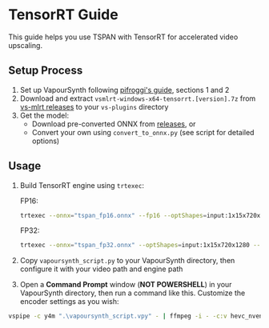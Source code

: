 # TensorRT Guide

This guide helps you use TSPAN with TensorRT for accelerated video upscaling.

## Setup Process

1. Set up VapourSynth following [pifroggi's guide](https://github.com/pifroggi/vapoursynth-stuff/blob/main/docs/vapoursynth-portable-setup-tutorial.md), sections 1 and 2
2. Download and extract `vsmlrt-windows-x64-tensorrt.[version].7z` from [vs-mlrt releases](https://github.com/AmusementClub/vs-mlrt/releases) to your `vs-plugins` directory
3. Get the model:
   - Download pre-converted ONNX from [releases](https://github.com/Kim2091/Kim2091-Models/releases/tag/2x-AnimeUp), or
   - Convert your own using `convert_to_onnx.py` (see script for detailed options)

## Usage

1. Build TensorRT engine using `trtexec`:

    FP16:
    ```bash
    trtexec --onnx="tspan_fp16.onnx" --fp16 --optShapes=input:1x15x720x1280 --inputIOFormats=fp16:chw --outputIOFormats=fp16:chw --saveEngine=tspan_fp16.engine --builderOptimizationLevel=5 --useCudaGraph --tacticSources=+CUDNN,-CUBLAS,-CUBLAS_LT
    ```

    FP32:
    ```bash
    trtexec --onnx="tspan_fp32.onnx" --optShapes=input:1x15x720x1280 --saveEngine=tspan_fp32.engine --builderOptimizationLevel=5 --useCudaGraph --tacticSources=+CUDNN,-CUBLAS,-CUBLAS_LT
    ```
    

2. Copy `vapoursynth_script.py` to your VapourSynth directory, then configure it with your video path and engine path

3. Open a __Command Prompt__ window (__NOT POWERSHELL__) in your VapourSynth directory, then run a command like this. Customize the encoder settings as you wish:
```bash
vspipe -c y4m ".\vapoursynth_script.vpy" - | ffmpeg -i - -c:v hevc_nvenc -qp 0 -preset p5 -tune lossless "output.mkv"
```




